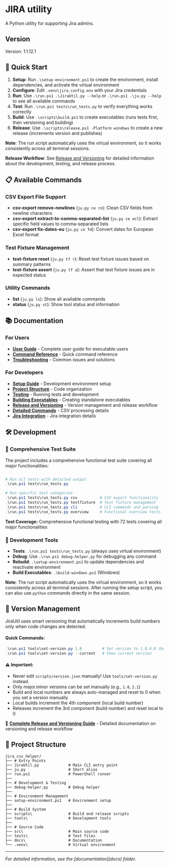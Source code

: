 # JIRA utility

A Python utility for supporting Jira admins.

## Version

Version: 1.1.12.1

## 🚀 Quick Start

1. **Setup**: Run `.\setup-environment.ps1` to create the environment, install dependencies, and activate the virtual environment
2. **Configure**: Edit `.venv\jira_config.env` with your Jira credentials
3. **Run**: Use `.\run.ps1 .\JiraUtil.py --help` or `.\run.ps1 .\ju.py --help` to see all available commands
4. **Test**: Run `.\run.ps1 tests\run_tests.py` to verify everything works correctly
5. **Build**: Use `.\scripts\build.ps1` to create executables (runs tests first, then versioning and building)
6. **Release**: Use `.\scripts\release.ps1 -Platform windows` to create a new release (increments version and publishes)

**Note**: The run script automatically uses the virtual environment, so it works consistently across all terminal sessions.

**Release Workflow**: See [Release and Versioning](docs/release-and-versioning.md) for detailed information about the development, testing, and release process.

## 📋 Available Commands

### CSV Export File Support

- **csv-export remove-newlines** (`ju.py ce rn`): Clean CSV fields from newline characters
- **csv-export extract-to-comma-separated-list** (`ju.py ce ecl`): Extract specific field values to comma-separated lists
- **csv-export fix-dates-eu** (`ju.py ce fd`): Convert dates for European Excel format

### Test Fixture Management

- **test-fixture reset** (`ju.py tf r`): Reset test fixture issues based on summary patterns
- **test-fixture assert** (`ju.py tf a`): Assert that test fixture issues are in expected status

### Utility Commands

- **list** (`ju.py ls`): Show all available commands
- **status** (`ju.py st`): Show tool status and information

## 📚 Documentation

### For Users

- **[User Guide](docs/user-guide.md)** - Complete user guide for executable users
- **[Command Reference](docs/command-reference.md)** - Quick command reference
- **[Troubleshooting](docs/troubleshooting.md)** - Common issues and solutions

### For Developers

- **[Setup Guide](docs/setup.md)** - Development environment setup
- **[Project Structure](docs/project-structure.md)** - Code organization
- **[Testing](docs/testing.md)** - Running tests and development
- **[Building Executables](docs/building-executables.md)** - Creating standalone executables
- **[Release and Versioning](docs/release-and-versioning.md)** - Version management and release workflow
- **[Detailed Commands](docs/csv_export-commands.md)** - CSV processing details
- **[Jira Integration](docs/jira-commands.md)** - Jira integration details

## 🛠️ Development

### 🧪 **Comprehensive Test Suite**

The project includes a comprehensive functional test suite covering all major functionalities:

```powershell

# Run all tests with detailed output
.\run.ps1 tests\run_tests.py

# Run specific test categories
.\run.ps1 tests\run_tests.py csv          # CSV export functionality
.\run.ps1 tests\run_tests.py testfixture  # Test fixture management
.\run.ps1 tests\run_tests.py cli          # CLI commands and parsing
.\run.ps1 tests\run_tests.py overview     # Functional overview tests
```

**Test Coverage:** Comprehensive functional testing with 72 tests covering all major functionalities

### 🔧 **Development Tools**

- **Tests**: `.\run.ps1 tests\run_tests.py` (always uses virtual environment)
- **Debug**: Use `.\run.ps1 debug-helper.py` for debugging any command
- **Rebuild**: `.\setup-environment.ps1` to update dependencies and reactivate environment
- **Build Executables**: `.\build-windows.ps1` (Windows)

**Note**: The run script automatically uses the virtual environment, so it works consistently across all terminal sessions. After running the setup script, you can also use `python` commands directly in the same session.

## 🔢 Version Management
<!-- Test comment for version increment -->

JiraUtil uses smart versioning that automatically increments build numbers only when code changes are detected.

#### Quick Commands:

```powershell
.\run.ps1 tools\set-version.py 1.0         # Set version to 1.0.0.0 (build and local will be 0)
.\run.ps1 tools\set-version.py --current   # Show current version
```

#### ⚠️ Important:

- Never edit `scripts/version.json` manually! Use `tools/set-version.py` instead.
- Only major.minor versions can be set manually (e.g., `1.0`, `2.1`)
- Build and local numbers are always auto-managed and reset to 0 when you set a version manually
- Local builds increment the 4th component (local build number)
- Releases increment the 3rd component (build number) and reset local to 0

📖 **[Complete Release and Versioning Guide](docs/release-and-versioning.md)** - Detailed documentation on versioning and release workflow

## 📁 Project Structure

```text
Jira_csv_helper/
├── # Entry Points
├── JiraUtil.py             # Main CLI entry point
├── ju.py                   # Short alias
├── run.ps1                 # PowerShell runner
├──
├── # Development & Testing
├── debug-helper.py         # Debug helper
├──
├── # Environment Management
├── setup-environment.ps1   # Environment setup
├──
├── # Build System
├── scripts\                # Build and release scripts
├── tools\                  # Development tools
├──
├── # Source Code
├── src\                    # Main source code
├── tests\                  # Test files
├── docs\                   # Documentation
└── .venv\                  # Virtual environment
```

---

*For detailed information, see the [documentation](docs\) folder.*
